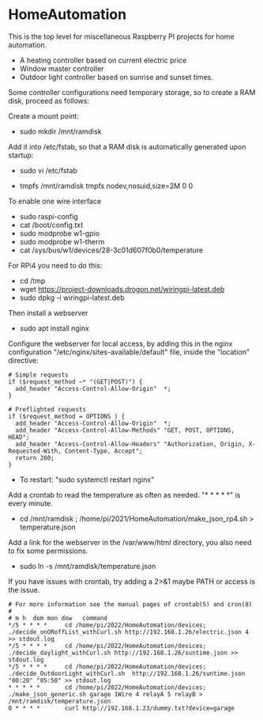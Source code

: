 HomeAutomation
==============

This is the top level for miscellaneous Raspberry PI projects for home automation.

* A heating controller based on current electric price
* Window master controller
* Outdoor light controller based on sunrise and sunset times.

Some controller configurations need temporary storage, so to create a RAM disk, proceed as follows:

Create a mount point:

* sudo mkdir /mnt/ramdisk

Add it into /etc/fstab, so that a RAM disk is automatically generated upon startup:

* sudo vi /etc/fstab

* tmpfs /mnt/ramdisk tmpfs nodev,nosuid,size=2M 0 0

To enable one wire interface

* sudo raspi-config
* cat /boot/config.txt 
* sudo modprobe w1-gpio
* sudo modprobe w1-therm
* cat /sys/bus/w1/devices/28-3c01d607f0b0/temperature 

For RPi4 you need to do this:

* cd /tmp
* wget https://project-downloads.drogon.net/wiringpi-latest.deb
* sudo dpkg -i wiringpi-latest.deb

Then install a webserver

* sudo apt install nginx

Configure the webserver for local access, by adding this in the nginx configuration "/etc/nginx/sites-available/default" file, inside the "location" directive:

    # Simple requests
    if ($request_method ~* "(GET|POST)") {
      add_header "Access-Control-Allow-Origin"  *;
    }

    # Preflighted requests
    if ($request_method = OPTIONS ) {
      add_header "Access-Control-Allow-Origin"  *;
      add_header "Access-Control-Allow-Methods" "GET, POST, OPTIONS, HEAD";
      add_header "Access-Control-Allow-Headers" "Authorization, Origin, X-Requested-With, Content-Type, Accept";
      return 200;
    }
    
* To restart: "sudo systemctl restart nginx"

Add a crontab to read the temperature as often as needed. "* * * * *" is every minute.

* cd /mnt/ramdisk ;  /home/pi/2021/HomeAutomation/make_json_rp4.sh > temperature.json
    
Add a link for the webserver in the /var/www/html directory, you also need to fix some permissions.

* sudo ln -s /mnt/ramdisk/temperature.json

If you have issues with crontab, try adding a 2>&1 maybe PATH or access is the issue.

    # For more information see the manual pages of crontab(5) and cron(8)
    # 
    # m h  dom mon dow   command
    */5 * * * * 	cd /home/pi/2022/HomeAutomation/devices; ./decide_onORoffList_withCurl.sh http://192.168.1.26/electric.json 4 >> stdout.log
    */5 * * * * 	cd /home/pi/2022/HomeAutomation/devices; ./decide_daylight_withCurl.sh http://192.168.1.26/suntime.json >> stdout.log
    */5 * * * * 	cd /home/pi/2022/HomeAutomation/devices; ./decide_OutdoorLight_withCurl.sh  http://192.168.1.26/suntime.json "00:20" "05:50" >> stdout.log
    * * * * *	    cd /home/pi/2022/HomeAutomation/devices; ./make_json_generic.sh garage 1Wire 4 relayA 5 relayB > /mnt/ramdisk/temperature.json
    0 * * * *	    curl http://192.168.1.23/dummy.txt?device=garage


